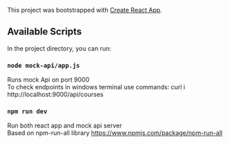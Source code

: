 This project was bootstrapped with [Create React App](https://github.com/facebook/create-react-app).

## Available Scripts

In the project directory, you can run:

### `node mock-api/app.js`

Runs mock Api on port 9000<br />
To check endpoints in windows terminal use commands:
curl i http://localhost:9000/api/courses 

### `npm run dev`

Run both react app and mock api server<br />
Based on npm-run-all library
https://www.npmjs.com/package/npm-run-all



